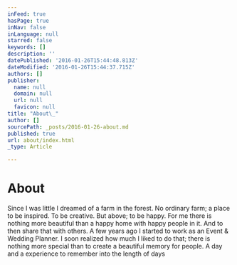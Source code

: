 ```yaml
---
inFeed: true
hasPage: true
inNav: false
inLanguage: null
starred: false
keywords: []
description: ''
datePublished: '2016-01-26T15:44:48.813Z'
dateModified: '2016-01-26T15:44:37.715Z'
authors: []
publisher:
  name: null
  domain: null
  url: null
  favicon: null
title: "About\_"
author: []
sourcePath: _posts/2016-01-26-about.md
published: true
url: about/index.html
_type: Article

---
```

# About 

Since I was little I dreamed of a farm in the forest. No ordinary farm; a place to be inspired. To be creative. But above; to be happy. For me there is nothing more beautiful than a happy home with happy people in it. And to then share that with others. A few years ago I started to work as an Event & Wedding Planner. I soon realized how much I liked to do that; there is nothing more special than to create a beautiful memory for people. A day and a experience to remember into the length of days